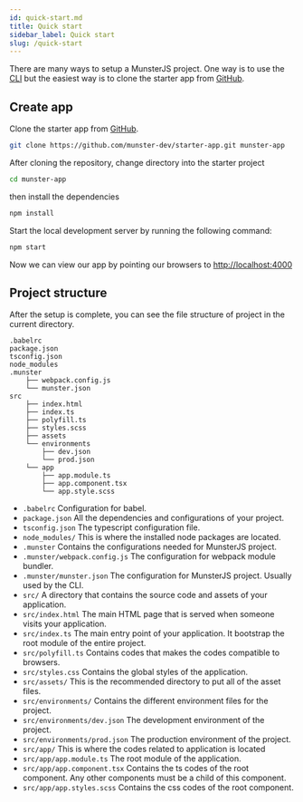 ```yaml
---
id: quick-start.md
title: Quick start
sidebar_label: Quick start
slug: /quick-start
---
```


There are many ways to setup a MunsterJS project.
One way is to use the [CLI](cli-installation.md) but the easiest way is to clone the starter app from [GitHub](https://github.com/munster-dev/starter-app).

## Create app

Clone the starter app from [GitHub](https://github.com/munster-dev/starter-app).

```bash
git clone https://github.com/munster-dev/starter-app.git munster-app
```
After cloning the repository, change directory into the starter project

```bash
cd munster-app
```

then install the dependencies

```bash
npm install
```
Start the local development server by running the following command:

```bash
npm start
```
Now we can view our app by pointing our browsers to [http://localhost:4000](http://localhost:4000)

## Project structure

After the setup is complete, you can see the file structure of project in the current directory.

```
.babelrc
package.json
tsconfig.json
node_modules
.munster
    ├── webpack.config.js
    └── munster.json
src
    ├── index.html
    ├── index.ts
    ├── polyfill.ts
    ├── styles.scss
    ├── assets
    └── environments
        ├── dev.json
        └── prod.json
    └── app
        ├── app.module.ts
        ├── app.component.tsx
        └── app.style.scss
```
* `.babelrc`                    Configuration for babel.
* `package.json`                All the dependencies and configurations of your project.
* `tsconfig.json`               The typescript configuration file.
* `node_modules/`               This is where the installed node packages are located.
* `.munster`                    Contains the configurations needed for MunsterJS project.
* `.munster/webpack.config.js`  The configuration for webpack module bundler.
* `.munster/munster.json`       The configuration for MunsterJS project. Usually used by the CLI.
* `src/`                        A directory that contains the source code and assets of your application.
* `src/index.html`              The main HTML page that is served when someone visits your application.
* `src/index.ts`                The main entry point of your application. It bootstrap the root module of the entire project.
* `src/polyfill.ts`             Contains codes that makes the codes compatible to browsers.
* `src/styles.css`              Contains the global styles of the application.
* `src/assets/`                 This is the recommended directory to put all of the asset files.
* `src/environments/`           Contains the different environment files for the project.
* `src/environments/dev.json`   The development environment of the project.
* `src/environments/prod.json`  The production environment of the project.
* `src/app/`                    This is where the codes related to application is located
* `src/app/app.module.ts`       The root module of the application.
* `src/app/app.component.tsx`   Contains the ts codes of the root component. Any other components must be a child of this component.
* `src/app/app.styles.scss`     Contains the css codes of the root component.